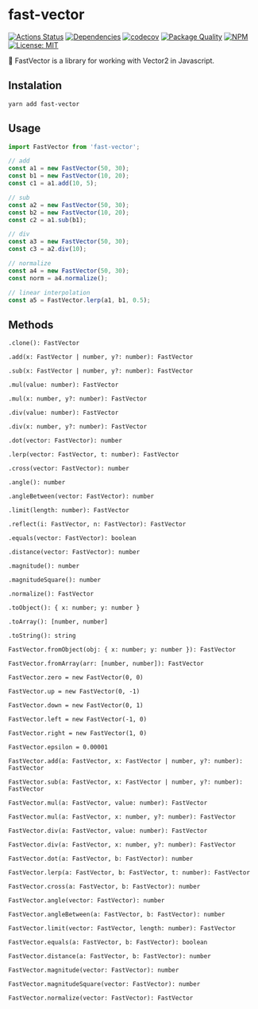 # fast-vector
[![Actions Status](https://github.com/PRNDcompany/fast-vector/workflows/build/badge.svg)](https://github.com/PRNDcompany/fast-vector/actions)
[![Dependencies](https://img.shields.io/badge/dependencies-none-brightgreen)](https://www.npmjs.com/package/fast-vector)
[![codecov](https://codecov.io/gh/PRNDcompany/fast-vector/branch/master/graph/badge.svg)](https://codecov.io/gh/PRNDcompany/fast-vector)
[![Package Quality](https://npm.packagequality.com/shield/fast-vector.svg)](https://packagequality.com/#?package=fast-vector)
[![NPM](https://img.shields.io/npm/v/fast-vector.svg)](https://www.npmjs.com/package/fast-vector)
[![License: MIT](https://img.shields.io/badge/License-MIT-blue.svg)](https://opensource.org/licenses/MIT)

🚀 FastVector is a library for working with Vector2 in Javascript.

## Instalation
```shell script
yarn add fast-vector
```

## Usage
```typescript
import FastVector from 'fast-vector';

// add
const a1 = new FastVector(50, 30);
const b1 = new FastVector(10, 20);
const c1 = a1.add(10, 5);

// sub
const a2 = new FastVector(50, 30);
const b2 = new FastVector(10, 20);
const c2 = a1.sub(b1);

// div
const a3 = new FastVector(50, 30);
const c3 = a2.div(10);

// normalize
const a4 = new FastVector(50, 30);
const norm = a4.normalize();

// linear interpolation
const a5 = FastVector.lerp(a1, b1, 0.5);
```

## Methods

`.clone(): FastVector`

`.add(x: FastVector | number, y?: number): FastVector`

`.sub(x: FastVector | number, y?: number): FastVector`

`.mul(value: number): FastVector`

`.mul(x: number, y?: number): FastVector`

`.div(value: number): FastVector`

`.div(x: number, y?: number): FastVector`

`.dot(vector: FastVector): number`

`.lerp(vector: FastVector, t: number): FastVector`

`.cross(vector: FastVector): number`

`.angle(): number`

`.angleBetween(vector: FastVector): number`

`.limit(length: number): FastVector`

`.reflect(i: FastVector, n: FastVector): FastVector`

`.equals(vector: FastVector): boolean`

`.distance(vector: FastVector): number`

`.magnitude(): number`

`.magnitudeSquare(): number`

`.normalize(): FastVector`

`.toObject(): { x: number; y: number }`

`.toArray(): [number, number]`

`.toString(): string`

`FastVector.fromObject(obj: { x: number; y: number }): FastVector`

`FastVector.fromArray(arr: [number, number]): FastVector`

`FastVector.zero = new FastVector(0, 0)`

`FastVector.up = new FastVector(0, -1)`

`FastVector.down = new FastVector(0, 1)`

`FastVector.left = new FastVector(-1, 0)`

`FastVector.right = new FastVector(1, 0)`

`FastVector.epsilon = 0.00001`

`FastVector.add(a: FastVector, x: FastVector | number, y?: number): FastVector`

`FastVector.sub(a: FastVector, x: FastVector | number, y?: number): FastVector`

`FastVector.mul(a: FastVector, value: number): FastVector`

`FastVector.mul(a: FastVector, x: number, y?: number): FastVector`

`FastVector.div(a: FastVector, value: number): FastVector`

`FastVector.div(a: FastVector, x: number, y?: number): FastVector`

`FastVector.dot(a: FastVector, b: FastVector): number`

`FastVector.lerp(a: FastVector, b: FastVector, t: number): FastVector`

`FastVector.cross(a: FastVector, b: FastVector): number`

`FastVector.angle(vector: FastVector): number`

`FastVector.angleBetween(a: FastVector, b: FastVector): number`

`FastVector.limit(vector: FastVector, length: number): FastVector`

`FastVector.equals(a: FastVector, b: FastVector): boolean`

`FastVector.distance(a: FastVector, b: FastVector): number`

`FastVector.magnitude(vector: FastVector): number`

`FastVector.magnitudeSquare(vector: FastVector): number`

`FastVector.normalize(vector: FastVector): FastVector`
